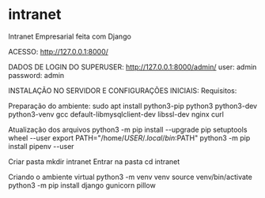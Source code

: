 # intranet
Intranet Empresarial feita com Django

ACESSO:
    http://127.0.0.1:8000/

DADOS DE LOGIN DO SUPERUSER:
    http://127.0.0.1:8000/admin/
    user: admin
    password: admin

INSTALAÇÃO NO SERVIDOR E CONFIGURAÇÕES INICIAIS:
Requisitos:

Preparação do ambiente:
    sudo apt install python3-pip python3 python3-dev python3-venv gcc default-libmysqlclient-dev libssl-dev nginx curl

Atualização dos arquivos
    python3 -m pip install --upgrade pip setuptools wheel --user
    export PATH="/home/$USER/.local/bin:$PATH"
    python3 -m pip install pipenv --user

Criar pasta
    mkdir intranet
Entrar na pasta
    cd intranet

Criando o ambiente virtual
    python3 -m venv venv
    source venv/bin/activate
    python3 -m pip install django gunicorn pillow
